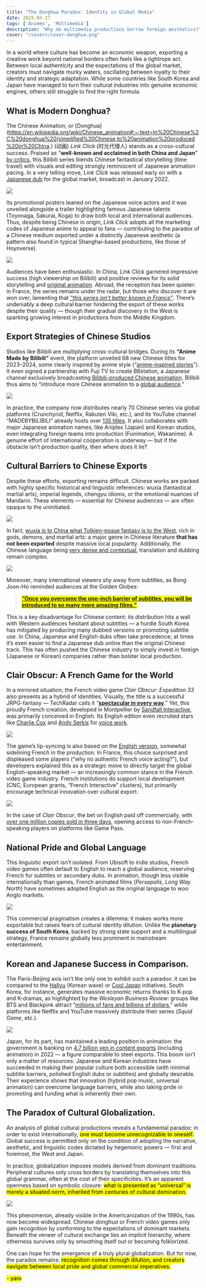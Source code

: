 ```yaml
---
title: "The Donghua Paradox: Identity in Global Media"  
date: 2025-05-27  
tags: ['Animes', 'Multimedia']  
description: "Why do multimedia productions borrow foreign aesthetics?"
cover: "/covers/cover-donghua.png"
---
```


In a world where culture has become an economic weapon, exporting a creative work beyond national borders often feels like a tightrope act. Between local authenticity and the expectations of the global market, creators must navigate murky waters, oscillating between loyalty to their identity and strategic adaptation. While some countries like South Korea and Japan have managed to turn their cultural industries into genuine economic engines, others still struggle to find the right formula.

## What is Modern Donghua?

The Chinese Animation, or [Donghua](https://en.wikipedia.org/wiki/Chinese_animation#:~:text=In%20Chinese%2C%20donghua%20(simplified%20Chinese,to%20animation%20produced%20in%20China.) (动画) *Link Click* (时光代理人) stands as a cross-cultural success. Praised as "**well-known and acclaimed in both China and Japan**" [by critics](https://www.allocine.fr/series/ficheserie-29267/critiques/), this Bilibili series blends Chinese fantastical storytelling (time travel) with visuals and editing strongly reminiscent of Japanese animation pacing. In a very telling move, *Link Click* was released early on with a [Japanese dub](https://animecorner.me/link-click-gets-new-trailer-and-visual-ahead-of-japanese-dub-premiere/#:~:text=Link%20Click%2C%20popular%20donghua%20series%2C,in%20Japan%20on%20January%209) for the global market, broadcast in January 2022.

![](image-245.png)

Its promotional posters leaned on the Japanese voice actors and it was unveiled alongside a trailer highlighting famous Japanese talents (Toyonaga, Sakurai, Koga) to draw both local and international audiences. Thus, despite being Chinese in origin, *Link Click* adopts all the marketing codes of Japanese anime to appeal to fans — contributing to the paradox of a Chinese medium exported under a distinctly Japanese aesthetic (a pattern also found in typical Shanghai-based productions, like those of Hoyoverse).

![](image-246.png)

Audiences have been enthusiastic. In China, *Link Click* garnered impressive success (high viewership on Bilibili) and positive reviews for its solid storytelling and [original animation](https://www.allocine.fr/series/ficheserie-29267/critiques/#:~:text=Il%20est%20édité%20pour%20Bilibili,rivaliser%20avec%20de%20bons%20thrillers). Abroad, the reception has been quieter: in France, the series remains under the radar, but those who discover it are won over, lamenting that [*“this series isn’t better known in France”*](https://www.allocine.fr/series/ficheserie-29267/critiques/#:~:text=Cet%20animé%20chinois%20est%20une,de%20voyager%20dans%20le%20passé). There’s undeniably a deep cultural barrier hindering the export of these works despite their quality — though their gradual discovery in the West is sparking growing interest in productions from the Middle Kingdom.

## Export Strategies of Chinese Studios

Studios like Bilibili are multiplying cross-cultural bridges. During its **“Anime Made by Bilibili”** event, the platform unveiled 68 new Chinese titles for 2023–2024, some clearly inspired by anime style (“[anime-inspired stories](https://www.anitrendz.com/news/2023/09/28/bilibili-unveils-68-chinese-animation-titles-at-industry-event#:~:text=During%20the%20ANIME%20MADE%20BY,Be%20Hero%20X%2C%20among%20others)”). It even signed a partnership with Fuji TV to create B8station, a Japanese channel exclusively broadcasting [Bilibili-produced Chinese animation](https://www.anitrendz.com/news/2023/09/28/bilibili-unveils-68-chinese-animation-titles-at-industry-event#). Bilibili thus aims to “introduce more Chinese animation to a [global audience](https://www.anitrendz.com/news/2023/09/28/bilibili-unveils-68-chinese-animation-titles-at-industry-event#).”

![](image-247.png)

In practice, the company now distributes nearly 70 Chinese series via global platforms (Crunchyroll, Netflix, Rakuten Viki, etc.), and its YouTube channel “MADEBYBILIBILI” already hosts over [135 titles](https://www.anitrendz.com/news/2023/09/28/bilibili-unveils-68-chinese-animation-titles-at-industry-event#). It also collaborates with major Japanese animation names, like Aniplex (Japan) and Korean studios, even integrating foreign teams into production (Funimation, Wakanime). A genuine effort of international cooperation is underway — but if the obstacle isn’t production quality, then where does it lie?

## Cultural Barriers to Chinese Exports

Despite these efforts, exporting remains difficult. Chinese works are packed with highly specific historical and linguistic references: wuxia (fantastical martial arts), imperial legends, chengyu idioms, or the emotional nuances of Mandarin. These elements — essential for Chinese audiences — are often opaque to the uninitiated.

![](image-250.png)

In fact, [wuxia is to China what Tolkien-esque fantasy is to the West](https://www.reddit.com/r/Fantasy/comments/q7gdl4/clarifying_wuxia_xianxia_and_related_chinese/?show=original), rich in gods, demons, and martial arts: a major genre in Chinese literature **that has not been exported** despite massive local popularity. Additionally, the Chinese language being [very dense and contextual](https://www.researchgate.net/publication/368829582_HULAT_at_SemEval-2023_Task_9_Data_augmentation_for_pre-trained_transformers_applied_to_Multilingual_Tweet_Intimacy_Analysis), translation and dubbing remain complex.

![](image-251.png)

Moreover, many international viewers shy away from subtitles, as Bong Joon-Ho reminded audiences at the Golden Globes:
> <mark> [**“Once you overcome the one-inch barrier of subtitles, you will be introduced to so many more amazing films.”**](https://www.dazeddigital.com/film-tv/article/47346/1/parasite-director-bong-joon-ho-golden-globes-subtitles-foreign-language-films#:~:text=“Once%20you%20overcome%20the%20one,acceptance%20speech%20mostly%20in%20Korean) </mark>

This is a key disadvantage for Chinese content: its distribution hits a wall with Western audiences hesitant about subtitles — a hurdle South Korea has mitigated by producing many dubbed versions or promoting subtitle use. In China, Japanese and English dubs often take precedence; at times it’s even easier to find a Japanese dub online than the original Chinese track. This has often pushed the Chinese industry to simply invest in foreign (Japanese or Korean) companies rather than bolster local production.

## Clair Obscur: A French Game for the World

In a mirrored situation, the French video game *Clair Obscur: Expedition 33* also presents as a hybrid of identities. Visually, the title is a successful JRPG-fantasy — TechRadar calls it “[**spectacular in every way**](https://www.techradar.com/gaming/clair-obscur-expedition-33-review#:~:text=).” Yet, this proudly French creation, developed in Montpellier by [Sandfall Interactive](https://www.sandfall.co), was primarily conceived in English. Its English edition even recruited stars like [Charlie Cox](https://en.wikipedia.org/wiki/Charlie_Cox) and [Andy Serkis](https://en.wikipedia.org/wiki/Andy_Serkis) for [voice work](https://fr.wikipedia.org/wiki/Clair_Obscur:_Expedition_33#:~:text=Le%20soutien%20financier%20de%20l%27éditeur,9).

![](image-252.png)

The game’s lip-syncing is also based on the [English version](https://fr.wikipedia.org/wiki/Clair_Obscur:_Expedition_33#:~:text=La%20synchronisation%20labiale%20des%20personnages,10), somewhat sidelining French in the production. In France, this choice surprised and displeased some players (“why no authentic French voice acting?”), but developers explained this as a strategic move to directly target the global English-speaking market — an increasingly common stance in the French video game industry. French institutions do support local development (CNC, European grants, “French Interactive” clusters), but primarily encourage technical innovation over cultural export.

![](image-253.png)

In the case of *Clair Obscur*, the bet on English paid off commercially, with [over one million copies sold in three days](https://www.radiotimes.com/technology/gaming/clair-obscur-expedition-33-sales-player-count/#:~:text=At%20the%20time%20of%20writing%2C,more%20than%201%20million%20copies), opening access to non-French-speaking players on platforms like Game Pass.

## National Pride and Global Language

This linguistic export isn’t isolated. From Ubisoft to indie studios, French video games often default to English to reach a global audience, reserving French for subtitles or secondary dubs. In animation, though less visible internationally than games, French animated films (*Persepolis*, *Long Way North*) have sometimes adopted English as the original language to woo Anglo markets.

![](image-254.png)

This commercial pragmatism creates a dilemma: it makes works more exportable but raises fears of cultural identity dilution. Unlike the **planetary success of South Korea**, backed by strong state support and a multilingual strategy, France remains globally less prominent in mainstream entertainment.

## Korean and Japanese Success in Comparison.

The Paris-Beijing axis isn’t the only one to exhibit such a paradox: it can be compared to the [Hallyu](https://en.wikipedia.org/wiki/Korean_Wave) (Korean wave) or [Cool Japan](https://fr.wikipedia.org/wiki/Cool_Japan) initiatives. South Korea, for instance, generates massive economic returns thanks to K-pop and K-dramas, as highlighted by the *Wesleyan Business Review*: groups like BTS and Blackpink attract “[millions of fans and billions of dollars](https://www.wesleyanbusinessreview.com/issue-x-the-macroeconomy/blog-post-title-three-kh6nb#:~:text=entertainment%20industry%20lies%20at%20the,global%20success%20of%20Parasite%20and),” while platforms like Netflix and YouTube massively distribute their series (*Squid Game*, etc.).

![](image-255.png)

Japan, for its part, has maintained a leading position in animation: the government is banking on [4.7 billion yen in content exports](https://english.kyodonews.net/news/2024/06/476e1a0c184f-japan-aims-for-anime-games-sales-abroad-to-hit-20-tril-yen-by-2033.html#:~:text=According%20to%20the%20government%2C%20overseas,7%20trillion%20yen%20in%202022) (including animation) in 2022 — a figure comparable to steel exports. This boom isn’t only a matter of resources: Japanese and Korean industries have succeeded in making their popular culture both accessible (with minimal subtitle barriers, polished English dubs or subtitles) and globally desirable. Their experience shows that innovation (hybrid pop music, universal animation) can overcome language barriers, while also taking pride in promoting and funding what is inherently their own.

## The Paradox of Cultural Globalization.

An analysis of global cultural productions reveals a fundamental paradox: in order to exist internationally, <mark>one must become unrecognizable to oneself.</mark> Global success is permitted only on the condition of adopting the narrative, aesthetic, and linguistic codes dictated by hegemonic powers — first and foremost, the West and Japan.

In practice, globalization imposes models derived from dominant traditions. Peripheral cultures only cross borders by translating themselves into this global grammar, often at the cost of their specificities. It’s an apparent openness based on symbolic closure: <mark>what is presented as “universal” is merely a situated norm, inherited from centuries of cultural domination.</mark>

![](image-256.png)

This phenomenon, already visible in the Americanization of the 1990s, has now become widespread. Chinese *donghua* or French video games only gain recognition by conforming to the expectations of dominant markets. Beneath the veneer of cultural exchange lies an implicit hierarchy, where otherness survives only by smoothing itself out or becoming folklorized.

One can hope for the emergence of a truly plural globalization. But for now, the paradox remains: <mark>recognition comes through dilution, and creators navigate between local pride and global commercial imperatives.</mark>

<mark>- yaro</mark>
